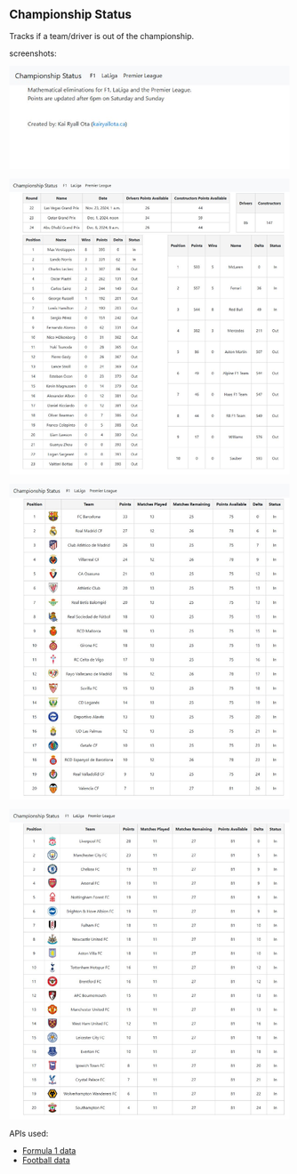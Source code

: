 ## Championship Status
<p>Tracks if a team/driver is out of the championship.</p>
<p>screenshots:</p>

![home page](https://github.com/kaiRO99/Championship_Status/blob/master/assets/home.JPG "home page")

![Formula 1](https://github.com/kaiRO99/Championship_Status/blob/master/assets/f1.JPG "Formula 1")

![laliga](https://github.com/kaiRO99/Championship_Status/blob/master/assets/laliga.JPG "laliga")

![Premier League](https://github.com/kaiRO99/Championship_Status/blob/master/assets/premier_league.JPG "Premier League")

<p> APIs used:<br/>
<ul>
<li><a href="https://documenter.getpostman.com/view/11586746/SztEa7bL#intro">Formula 1 data</a></li>
<li><a href="https://www.football-data.org/documentation/quickstart">Football data</a></li>
</ul>
</p>

